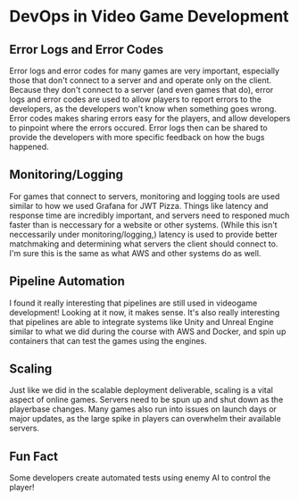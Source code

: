 # DevOps in Video Game Development

## Error Logs and Error Codes
Error logs and error codes for many games are very important, especially those that don't connect to a server and and operate only on the client. Because they don't connect to a server (and even games that do), error logs and error codes are used to allow players to report errors to the developers, as the developers won't know when something goes wrong. Error codes makes sharing errors easy for the players, and allow developers to pinpoint where the errors occured. Error logs then can be shared to provide the developers with more specific feedback on how the bugs happened.

## Monitoring/Logging
For games that connect to servers, monitoring and logging tools are used similar to how we used Grafana for JWT Pizza. Things like latency and response time are incredibly important, and servers need to responed much faster than is neccessary for a website or other systems. (While this isn't neccessarily under monitoring/logging,) latency is used to provide better matchmaking and determining what servers the client should connect to. I'm sure this is the same as what AWS and other systems do as well.

## Pipeline Automation
I found it really interesting that pipelines are still used in videogame development! Looking at it now, it makes sense. It's also really interesting that pipelines are able to integrate systems like Unity and Unreal Engine similar to what we did during the course with AWS and Docker, and spin up containers that can test the games using the engines.

## Scaling
Just like we did in the scalable deployment deliverable, scaling is a vital aspect of online games. Servers need to be spun up and shut down as the playerbase changes. Many games also run into issues on launch days or major updates, as the large spike in players can overwhelm their available servers. 

## Fun Fact
Some developers create automated tests using enemy AI to control the player! 